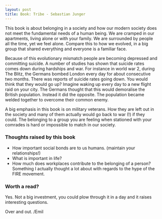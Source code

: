 ```yaml
---
layout: post
title: Book: Tribe - Sebastian Junger
---
```

This book is about belonging in a society and how our modern society does not meet the fundamental needs of a human being. 
We are cramped in our apartments, living alone or with your family.
We are surrounded by people all the time, yet we feel alone.
Compare this to how we evolved, in a big group that shared everything and everyone is a familiar face. 

Because of this evolutionary mismatch people are becoming depressed and committing suicide. 
A number of studies has shown that suicide rates comes down during hardships and war.
For instance in world war 2, during The Blitz, the Germans bombed London every day for about consecutive two months.
There was reports of suicide rates going down.
You would think that they would go up?
Imagine waking up every day to a new flight raid on your city.
The Germans thought that this would demoralise the British population. 
Instead it did the opposite.
The population became welded together to overcome their common enemy. 

A big emphasis in this book is on military veterans.
How they are left out in the society and many of them actually would go back to war (!) if they could.
The belonging to a group you are feeling when stationed with your comrades is hard or impossible to match in our society.

### Thoughts raised by this book
* How important social bonds are to us humans. (maintain your relationships!)
* What is important in life?
* How much does workplaces contribute to the belonging of a person? Something I actually thought a lot about with regards to the hype of the FIRE movement. 

### Worth a read?
Yes. Not a big investment, you could plow through it in a day and it raises interesting questions. 

Over and out. 
/Emil

